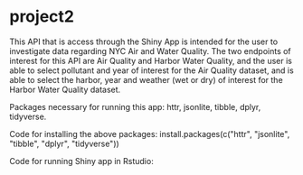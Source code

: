 # project2
This API that is access through the Shiny App is intended for the user to investigate data regarding NYC Air and Water Quality. The two endpoints of interest for this API are Air Quality and Harbor Water Quality, and the user is able to select pollutant and year of interest for the Air Quality dataset, and is able to select the harbor, year and weather (wet or dry) of interest for the Harbor Water Quality dataset.

Packages necessary for running this app: httr, jsonlite, tibble, dplyr, tidyverse.

Code for installing the above packages: 
install.packages(c("httr", "jsonlite", "tibble", "dplyr", "tidyverse"))

Code for running Shiny app in Rstudio:
